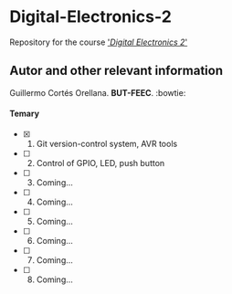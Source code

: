 # Digital-Electronics-2
Repository for the course ['*Digital Electronics 2*'](https://moodle.vutbr.cz/course/view.php?id=229631)

## Autor and other relevant information
Guillermo Cortés Orellana. **BUT-FEEC**.
:bowtie:

#### Temary 
- [x] 1. Git version-control system, AVR tools
- [ ] 2. Control of GPIO, LED, push button
- [ ] 3. Coming...
- [ ] 4. Coming...
- [ ] 5. Coming...
- [ ] 6. Coming...
- [ ] 7. Coming...
- [ ] 8. Coming...
